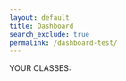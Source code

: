 ```yaml
---
layout: default
title: Dashboard
search_exclude: true
permalink: /dashboard-test/
---
```


<div class="dashboard">
    <div class="user-classes">
        <div class="title-container">YOUR CLASSES:</div> <!-- arrgh!! -->
        <div class="class-container">
            <!-- bunch a little divs -->
        </div>
    </div>
    <div class="user-assignments">
        <div class="assignment-dropdown-container">
            <!-- IDK how to do dropdowns -->
        </div>
        <div class="assignment-list-container">
            <!-- Probably a table here -->
        <div>
    </div>
</div>